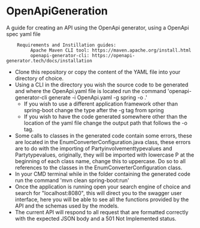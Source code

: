# OpenApiGeneration
A guide for creating an API using the OpenApi generator, using a OpenApi spec yaml file

        Requirements and Instillation guides:
             Apache Maven CLI tool: https://maven.apache.org/install.html
             openapi-generator-cli: https://openapi-generator.tech/docs/installation

* Clone this repository or copy the content of the YAML file into your directory of choice.
* Using a CLI in the directory you wish the source code to be generated and where the OpenApi.yaml file is located run the command 'openapi-generator-cli generate -i OpenApi.yaml -g spring -o .' 
    * If you wish to use a different application framework other than spring-boot change the type after the -g tag from spring 
    * If you wish to have the code generated somewhere other than the location of the yaml file change the output path that follows the -o tag.
* Some calls to classes in the generated code contain some errors, these are located in the EnumConverterConfiguration.java class, these errors are to do with the importing of Partyinvolvementtypevalues and Partytypevalues, originally, they will be imported with lowercase P at the beginning of each class name, change this to uppercase. Do so to all references to the classes in the EnumConverterConfiguration class.
* In your CMD terminal while in the folder containing the generated code run the command 'mvn clean spring-boot:run' 
* Once the application is running open your search engine of choice and search for "localhost:8080", this will direct you to the swagger user interface, here you will be able to see all the functions provided by the API and the schemas used by the models.
* The current API will respond to all request that are formatted correctly with the expected JSON body and a 501 Not Implemented status.
